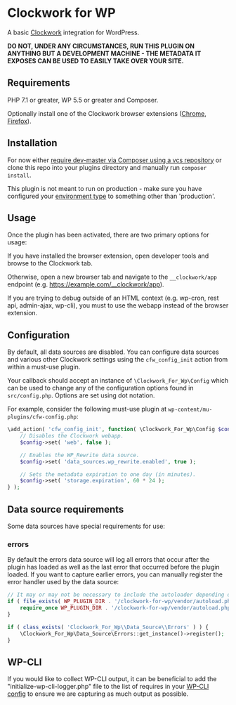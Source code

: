 # Clockwork for WP
A basic [Clockwork](https://underground.works/clockwork/) integration for WordPress.

**DO NOT, UNDER ANY CIRCUMSTANCES, RUN THIS PLUGIN ON ANYTHING BUT A DEVELOPMENT MACHINE - THE METADATA IT EXPOSES CAN BE USED TO EASILY TAKE OVER YOUR SITE.**

## Requirements
PHP 7.1 or greater, WP 5.5 or greater and Composer.

Optionally install one of the Clockwork browser extensions ([Chrome](https://chrome.google.com/webstore/detail/clockwork/dmggabnehkmmfmdffgajcflpdjlnoemp), [Firefox](https://addons.mozilla.org/en-US/firefox/addon/clockwork-dev-tools/)).

## Installation
For now either [require dev-master via Composer using a vcs repository](https://getcomposer.org/doc/05-repositories.md#vcs) or clone this repo into your plugins directory and manually run `composer install`.

This plugin is not meant to run on production - make sure you have configured your [environment type](https://developer.wordpress.org/reference/functions/wp_get_environment_type/) to something other than 'production'.

## Usage
Once the plugin has been activated, there are two primary options for usage:

If you have installed the browser extension, open developer tools and browse to the Clockwork tab.

Otherwise, open a new browser tab and navigate to the `__clockwork/app` endpoint (e.g. https://example.com/__clockwork/app).

If you are trying to debug outside of an HTML context (e.g. wp-cron, rest api, admin-ajax, wp-cli), you must to use the webapp instead of the browser extension.

## Configuration
By default, all data sources are disabled. You can configure data sources and various other Clockwork settings using the `cfw_config_init` action from within a must-use plugin.

Your callback should accept an instance of `\Clockwork_For_Wp\Config` which can be used to change any of the configuration options found in `src/config.php`. Options are set using dot notation.

For example, consider the following must-use plugin at `wp-content/mu-plugins/cfw-config.php`:

```php
\add_action( 'cfw_config_init', function( \Clockwork_For_Wp\Config $config ) {
    // Disables the Clockwork webapp.
    $config->set( 'web', false );

    // Enables the WP_Rewrite data source.
    $config->set( 'data_sources.wp_rewrite.enabled', true );

    // Sets the metadata expiration to one day (in minutes).
    $config->set( 'storage.expiration', 60 * 24 );
} );
```

## Data source requirements
Some data sources have special requirements for use:

### errors
By default the errors data source will log all errors that occur after the plugin has loaded as well as the last error that occurred before the plugin loaded. If you want to capture earlier errors, you can manually register the error handler used by the data source:

```php
// It may or may not be necessary to include the autoloader depending on how you use composer for your site.
if ( file_exists( WP_PLUGIN_DIR . '/clockwork-for-wp/vendor/autoload.php' ) ) {
    require_once WP_PLUGIN_DIR . '/clockwork-for-wp/vendor/autoload.php';
}

if ( class_exists( 'Clockwork_For_Wp\\Data_Source\\Errors' ) ) {
    \Clockwork_For_Wp\Data_Source\Errors::get_instance()->register();
}
```

## WP-CLI
If you would like to collect WP-CLI output, it can be beneficial to add the "initialize-wp-cli-logger.php" file to the list of requires in your [WP-CLI config](https://make.wordpress.org/cli/handbook/references/config/) to ensure we are capturing as much output as possible.

